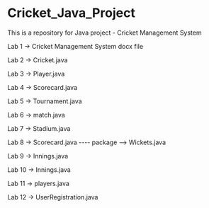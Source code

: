 # Cricket_Java_Project
This is a repository for Java project - Cricket Management System

Lab 1 -> Cricket Management System docx file

Lab 2 -> Cricket.java

Lab 3 -> Player.java

Lab 4 -> Scorecard.java

Lab 5 -> Tournament.java

Lab 6 -> match.java

Lab 7 -> Stadium.java

Lab 8 -> Scorecard.java ---- package --> Wickets.java

Lab 9 -> Innings.java

Lab 10 -> Innings.java

Lab 11 -> players.java

Lab 12 -> UserRegistration.java
